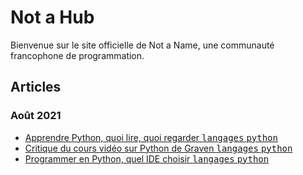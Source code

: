 # Not a Hub

Bienvenue sur le site officielle de Not a Name, une communauté francophone de programmation.

## Articles
### Août 2021
* [Apprendre Python, quoi lire, quoi regarder <kbd>langages</kbd> <kbd>python</kbd>](./langages/python/apprendre-python-quoi-lire-quoi-regarder)
* [Critique du cours vidéo sur Python de Graven <kbd>langages</kbd> <kbd>python</kbd>](./langages/python/critique-du-cours-video-sur-python-de-graven)
* [Programmer en Python, quel IDE choisir <kbd>langages</kbd> <kbd>python</kbd>](./langages/python/programmer-en-python-quel-ide-choisir)
